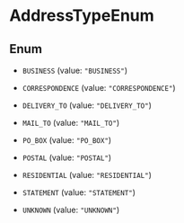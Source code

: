 

# AddressTypeEnum

## Enum


* `BUSINESS` (value: `"BUSINESS"`)

* `CORRESPONDENCE` (value: `"CORRESPONDENCE"`)

* `DELIVERY_TO` (value: `"DELIVERY_TO"`)

* `MAIL_TO` (value: `"MAIL_TO"`)

* `PO_BOX` (value: `"PO_BOX"`)

* `POSTAL` (value: `"POSTAL"`)

* `RESIDENTIAL` (value: `"RESIDENTIAL"`)

* `STATEMENT` (value: `"STATEMENT"`)

* `UNKNOWN` (value: `"UNKNOWN"`)



